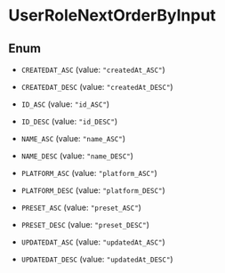 

# UserRoleNextOrderByInput

## Enum


* `CREATEDAT_ASC` (value: `"createdAt_ASC"`)

* `CREATEDAT_DESC` (value: `"createdAt_DESC"`)

* `ID_ASC` (value: `"id_ASC"`)

* `ID_DESC` (value: `"id_DESC"`)

* `NAME_ASC` (value: `"name_ASC"`)

* `NAME_DESC` (value: `"name_DESC"`)

* `PLATFORM_ASC` (value: `"platform_ASC"`)

* `PLATFORM_DESC` (value: `"platform_DESC"`)

* `PRESET_ASC` (value: `"preset_ASC"`)

* `PRESET_DESC` (value: `"preset_DESC"`)

* `UPDATEDAT_ASC` (value: `"updatedAt_ASC"`)

* `UPDATEDAT_DESC` (value: `"updatedAt_DESC"`)



